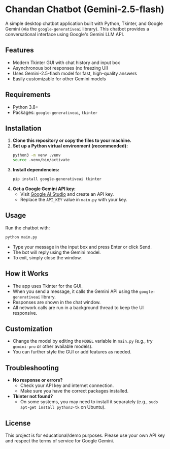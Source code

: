 # Chandan Chatbot (Gemini-2.5-flash)

A simple desktop chatbot application built with Python, Tkinter, and Google Gemini (via the `google-generativeai` library). This chatbot provides a conversational interface using Google's Gemini LLM API.

## Features
- Modern Tkinter GUI with chat history and input box
- Asynchronous bot responses (no freezing UI)
- Uses Gemini-2.5-flash model for fast, high-quality answers
- Easily customizable for other Gemini models

## Requirements
- Python 3.8+
- Packages: `google-generativeai`, `tkinter`

## Installation
1. **Clone this repository or copy the files to your machine.**
2. **Set up a Python virtual environment (recommended):**
   ```bash
   python3 -m venv .venv
   source .venv/bin/activate
   ```
3. **Install dependencies:**
   ```bash
   pip install google-generativeai tkinter
   ```
4. **Get a Google Gemini API key:**
   - Visit [Google AI Studio](https://aistudio.google.com/app/apikey) and create an API key.
   - Replace the `API_KEY` value in `main.py` with your key.

## Usage
Run the chatbot with:
```bash
python main.py
```
- Type your message in the input box and press Enter or click Send.
- The bot will reply using the Gemini model.
- To exit, simply close the window.

## How it Works
- The app uses Tkinter for the GUI.
- When you send a message, it calls the Gemini API using the `google-generativeai` library.
- Responses are shown in the chat window.
- All network calls are run in a background thread to keep the UI responsive.

## Customization
- Change the model by editing the `MODEL` variable in `main.py` (e.g., try `gemini-pro` or other available models).
- You can further style the GUI or add features as needed.

## Troubleshooting
- **No response or errors?**
  - Check your API key and internet connection.
  - Make sure you have the correct packages installed.
- **Tkinter not found?**
  - On some systems, you may need to install it separately (e.g., `sudo apt-get install python3-tk` on Ubuntu).

## License
This project is for educational/demo purposes. Please use your own API key and respect the terms of service for Google Gemini.
